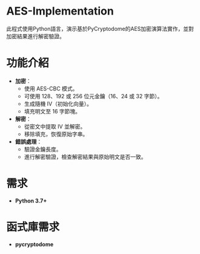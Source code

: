 # AES-Implementation
此程式使用Python語言，演示基於PyCryptodome的AES加密演算法實作，並對加密結果進行解密驗證。

# 功能介紹
- **加密**：
  - 使用 AES-CBC 模式。
  - 可使用 128、192 或 256 位元金鑰（16、24 或 32 字節）。
  - 生成隨機 IV（初始化向量）。
  - 填充明文至 16 字節塊。
- **解密**：
  - 從密文中提取 IV 並解密。
  - 移除填充，恢復原始字串。
- **錯誤處理**：
  - 驗證金鑰長度。
  - 進行解密驗證，檢查解密結果與原始明文是否一致。

# 需求
- **Python 3.7+**

# 函式庫需求
- **pycryptodome**

